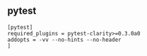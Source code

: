 ## pytest


```
[pytest]
required_plugins = pytest-clarity>=0.3.0a0
addopts = -vv --no-hints --no-header
]
```
